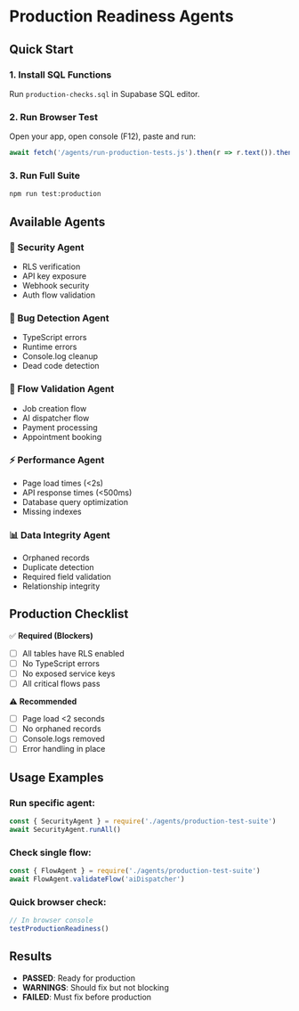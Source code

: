 # Production Readiness Agents

## Quick Start

### 1. Install SQL Functions
Run `production-checks.sql` in Supabase SQL editor.

### 2. Run Browser Test
Open your app, open console (F12), paste and run:
```javascript
await fetch('/agents/run-production-tests.js').then(r => r.text()).then(eval)
```

### 3. Run Full Suite
```bash
npm run test:production
```

## Available Agents

### 🔐 Security Agent
- RLS verification
- API key exposure
- Webhook security
- Auth flow validation

### 🐛 Bug Detection Agent  
- TypeScript errors
- Runtime errors
- Console.log cleanup
- Dead code detection

### 🔄 Flow Validation Agent
- Job creation flow
- AI dispatcher flow
- Payment processing
- Appointment booking

### ⚡ Performance Agent
- Page load times (<2s)
- API response times (<500ms)
- Database query optimization
- Missing indexes

### 📊 Data Integrity Agent
- Orphaned records
- Duplicate detection
- Required field validation
- Relationship integrity

## Production Checklist

✅ **Required (Blockers)**
- [ ] All tables have RLS enabled
- [ ] No TypeScript errors
- [ ] No exposed service keys
- [ ] All critical flows pass

⚠️ **Recommended**
- [ ] Page load <2 seconds
- [ ] No orphaned records
- [ ] Console.logs removed
- [ ] Error handling in place

## Usage Examples

### Run specific agent:
```javascript
const { SecurityAgent } = require('./agents/production-test-suite')
await SecurityAgent.runAll()
```

### Check single flow:
```javascript
const { FlowAgent } = require('./agents/production-test-suite')
await FlowAgent.validateFlow('aiDispatcher')
```

### Quick browser check:
```javascript
// In browser console
testProductionReadiness()
```

## Results

- **PASSED**: Ready for production
- **WARNINGS**: Should fix but not blocking
- **FAILED**: Must fix before production